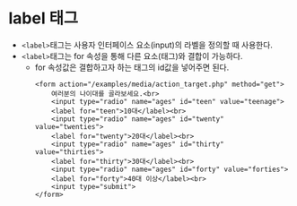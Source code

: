 # label 태그
- `<label>`태그는 사용자 인터페이스 요소(input)의 라벨을 정의할 때 사용한다.
- `<label>`태그는 for 속성을 통해 다른 요소(태그)와 결합이 가능하다.
    - for 속성값은 결합하고자 하는 태그의 id값을 넣어주면 된다.
        ```
        <form action="/examples/media/action_target.php" method="get">
            여러분의 나이대를 골라보세요.<br>
            <input type="radio" name="ages" id="teen" value="teenage">
            <label for="teen">10대</label><br>
            <input type="radio" name="ages" id="twenty" value="twenties">
            <label for="twenty">20대</label><br>
            <input type="radio" name="ages" id="thirty" value="thirties">
            <label for="thirty">30대</label><br>
            <input type="radio" name="ages" id="forty" value="forties">
            <label for="forty">40대 이상</label><br>
            <input type="submit">
        </form>
        ```